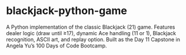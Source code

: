 # blackjack-python-game
A Python implementation of the classic Blackjack (21) game. Features dealer logic (draw until ≥17), dynamic Ace handling (11 or 1), Blackjack recognition, ASCII art, and replay option. Built as the Day 11 Capstone in Angela Yu’s 100 Days of Code Bootcamp.
